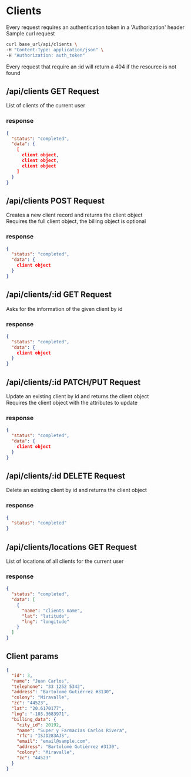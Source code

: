 # Clients
Every request requires an authentication token in a 'Authorization' header  
Sample curl request

```bash
curl base_url/api/clients \
-H "Content-Type: application/json" \
-H "Authorization: auth_token"
```

Every request that require an :id will return a 404 if the resource is not found

## /api/clients **GET Request**
List of clients of the current user

### **response**
```json
{
  "status": "completed",
  "data": {
    [
      client object,
      client object,
      client object
    ]
  } 
}
```

## /api/clients **POST Request**
Creates a new client record and returns the client object  
Requires the full client object, the billing object is optional

### **response**
```json
{
  "status": "completed",
  "data": {
    client object
  }
}
```

## /api/clients/:id **GET Request**
Asks for the information of the given client by id

### **response**
```json
{
  "status": "completed",
  "data": {
    client object
  }
}
```

## /api/clients/:id **PATCH/PUT Request**
Update an existing client by id and returns the client object  
Requires the client object with the attributes to update

### **response**
```json
{
  "status": "completed",
  "data": {
    client object
  }
}
```

## /api/clients/:id **DELETE Request**
Delete an existing client by id and returns the client object

### **response**
```json
{
  "status": "completed"
}
```

## /api/clients/locations **GET Request**
List of locations of all clients for the current user

### **response**
```json
{
  "status": "completed",
  "data": [
    {
      "name": "clients name",
      "lat": "latitude",
      "lng": "longitude"
    }
  ]
}
```

## Client params
```json
{
  "id": 3,
  "name": "Juan Carlos",
  "telephone": "33 1252 5342",
  "address": "Bartolomé Gutiérrez #3130",
  "colony": "Miravalle",
  "zc": "44523",
  "lat": "20.6170177",
  "lng": "-103.3683971",
  "billing_data": {
    "city_id": 20192,
    "name": "Super y Farmacias Carlos Rivera",
    "rfc": "ISJD283AJS",
    "email": "email@sample.com",
    "address": "Bartolomé Gutiérrez #3130",
    "colony": "Miravalle",
    "zc": "44523"
  }
}
```
